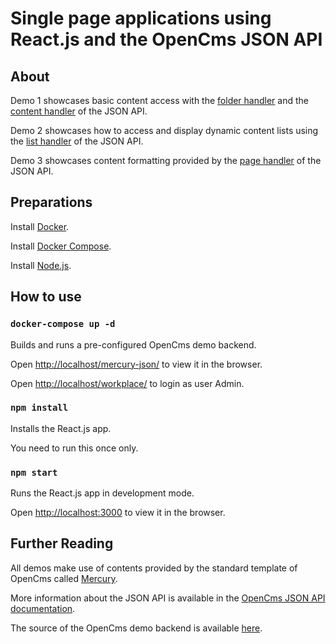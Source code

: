 
# Single page applications using React.js and the OpenCms JSON API

## About

Demo 1 showcases basic content access with the [folder handler]() and the [content handler]() of the JSON API.

Demo 2 showcases how to access and display dynamic content lists using the [list handler]() of the JSON API.

Demo 3 showcases content formatting provided by the [page handler]() of the JSON API.

## Preparations

Install [Docker](https://docs.docker.com/get-docker/).

Install [Docker Compose](https://docs.docker.com/compose/install/).

Install [Node.js](https://nodejs.org/en/download/).

## How to use

### `docker-compose up -d`

Builds and runs a pre-configured OpenCms demo backend.

Open [http://localhost/mercury-json/](http://localhost) to view it in the browser.

Open [http://localhost/workplace/](http://localhost) to login as user Admin.

### `npm install`

Installs the React.js app.

You need to run this once only.

### `npm start`

Runs the React.js app in development mode.

Open [http://localhost:3000](http://localhost:3001) to view it in the browser.

## Further Reading

All demos make use of contents provided by the standard template of OpenCms called [Mercury]().

More information about the JSON API is available in the [OpenCms JSON API documentation]().

The source of the OpenCms demo backend is available [here]().
